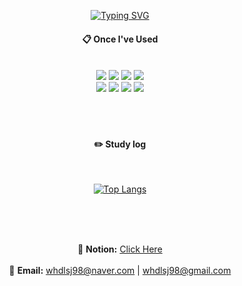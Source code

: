 <div align="center"> 

 
[![Typing SVG](https://readme-typing-svg.herokuapp.com/?color=381d6b&lines=Welcome+sujin's+profile&font=Redressed&size=40)](https://git.io/typing-svg)


 
####  :clipboard: Once I've Used 
 <br/>
<img src="https://img.shields.io/badge/JAVA-007396?style=for-the-badge&logo=Java&logoColor=white">
<img src="https://img.shields.io/badge/MySQL-4479A1?style=for-the-badge&logo=MySQL&logoColor=white">
<img src="https://img.shields.io/badge/SpringBoot-6DB33F?style=for-the-badge&logo=SpringBoot&logoColor=white"> 
<img src="https://img.shields.io/badge/Docker-2496ED?style=for-the-badge&logo=Docker&logoColor=white">
 <br>
<img src="https://img.shields.io/badge/Kubernetes-326CE5?style=for-the-badge&logo=Kubernetes&logoColor=white">
<img src="https://img.shields.io/badge/Redis-DC382D?style=for-the-badge&logo=Redis&logoColor=white">
<img src="https://img.shields.io/badge/Apache-JMeter-D22128?style=for-the-badge&logo=Apache JMeter&logoColor=white">
<img src="https://img.shields.io/badge/Ubuntu-E95420?style=for-the-badge&logo=ubuntu&logoColor=white">
   <br/>
   <br/>

   <br/>
   <br/>

#### :pencil2: Study log

  <br/>

[![Top Langs](https://github-readme-stats.vercel.app/api/top-langs/?username=sujinsu&layout=compact)](https://github.com/anuraghazra/github-readme-stats)
  <br/>
 <br/>

 <br/>
 <br/>

🔗 **Notion:** [Click Here](https://zany-offer-3cd.notion.site/fbaf6a02f81344dfbc2329cf60f189e0?v=7b4be346d27040d5acc9d9ad77eb8720&pvs=4)
 <br/> <br/>
📧 **Email:** [whdlsj98@naver.com](mailto:whdlsj98@naver.com) | [whdlsj98@gmail.com](mailto:whdlsj98@gmail.com)  



</div>


<!--
#### :wave: Welcome Sujin's profile !
![header](https://capsule-render.vercel.app/api?type=Waving&color=000000&height=150&section=header&text=sujin&fontColor=ffffff&fontSize=60&animation=fadeIn&fontAlignY=55&desc=%20&descAlignY=62&descAlign=62)
  -->

<!--
![Sujin's github stats](https://github-readme-stats.vercel.app/api?username=sujinsu&show_icons=true) 

**sujinsu/sujinsu** is a ✨ _special_ ✨ repository because its `README.md` (this file) appears on your GitHub profile.

Here are some ideas to get you started:
- 🌱 I’m currently learning Java, SpringBoot, Redis, Kafka, Docker, Kubernetes, ...
- 📫 How to reach me: whdlsj98@naver.com or whdlsj98@gmail.com
- 🔭 I’m currently working on ...
- 🌱 I’m currently learning ...
- 👯 I’m looking to collaborate on ...
- 🤔 I’m looking for help with ...
- 💬 Ask me about ...
- 📫 How to reach me: ...
- 😄 Pronouns: ...
- ⚡ Fun fact: ...
-->
